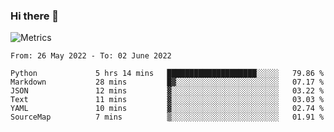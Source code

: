 ### Hi there 👋

![Metrics](https://github.com/radoapx/radoapx/blob/main/github-metrics.svg)

<!--START_SECTION:waka-->

```text
From: 26 May 2022 - To: 02 June 2022

Python             5 hrs 14 mins   ████████████████████░░░░░   79.86 %
Markdown           28 mins         █▓░░░░░░░░░░░░░░░░░░░░░░░   07.17 %
JSON               12 mins         ▓░░░░░░░░░░░░░░░░░░░░░░░░   03.22 %
Text               11 mins         ▓░░░░░░░░░░░░░░░░░░░░░░░░   03.03 %
YAML               10 mins         ▓░░░░░░░░░░░░░░░░░░░░░░░░   02.74 %
SourceMap          7 mins          ▒░░░░░░░░░░░░░░░░░░░░░░░░   01.91 %
```

<!--END_SECTION:waka-->

<!--
**radoapx/radoapx** is a ✨ _special_ ✨ repository because its `README.md` (this file) appears on your GitHub profile.

Here are some ideas to get you started:

- 🔭 I’m currently working on ...
- 🌱 I’m currently learning ...
- 👯 I’m looking to collaborate on ...
- 🤔 I’m looking for help with ...
- 💬 Ask me about ...
- 📫 How to reach me: ...
- 😄 Pronouns: ...
- ⚡ Fun fact: ...
-->

